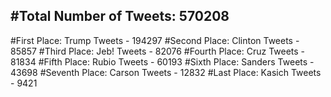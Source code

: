 #Total Number of Tweets: 570208 
---
#First Place: Trump Tweets - 194297
#Second Place: Clinton Tweets - 85857
#Third Place: Jeb! Tweets - 82076
#Fourth Place: Cruz Tweets - 81834
#Fifth Place: Rubio Tweets - 60193
#Sixth Place: Sanders Tweets - 43698
#Seventh Place: Carson Tweets - 12832
#Last Place: Kasich Tweets - 9421
